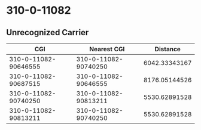 # 310-0-11082
## Unrecognized Carrier


| CGI | Nearest CGI | Distance |
|-----|-------------|----------|
| 310-0-11082-90646555 | 310-0-11082-90740250 | 6042.33343167 |
| 310-0-11082-90687515 | 310-0-11082-90646555 | 8176.05144526 |
| 310-0-11082-90740250 | 310-0-11082-90813211 | 5530.62891528 |
| 310-0-11082-90813211 | 310-0-11082-90740250 | 5530.62891528 |
